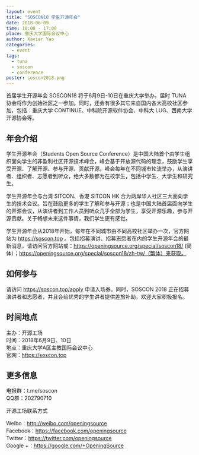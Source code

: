 ```yaml
---
layout: event
title: "SOSCON18 学生开源年会"
date: 2018-06-09
time: 10:00 - 17:00
place: 重庆大学国际会议中心
author: Xavier Yao
categories:
  - event
tags:
  - tuna
  - soscon
  - conference
poster: soscon2018.png
---
```


首届学生开源年会 SOSCON18 将于6月9日-10日在重庆大学举办，届时 TUNA 协会将作为创始社区之一参加。同时，还会有很多其它来自国内各大高校社区参加，包括：重庆大学 CONTINUE、中科院开源软件协会、中科大 LUG、西南大学开源协会等。

## 年会介绍

学生开源年会（Students Open Source Conference）是中国大陆首个由学生组织面向学生的非盈利社区开源技术峰会，峰会基于开放源代码的理念，鼓励学生享受开源、了解开源、参与开源、贡献开源。峰会每年在不同城市轮流举办，从演讲者、组织者、志愿者到听众，绝大多数都为在校学生，包括中学生、大学生和研究生。

学生开源年会与台湾 SITCON、香港 SITCON HK 合为两岸华人社区三大面向学生的技术会议。旨在鼓励更多的学生了解和参与开源；也是中国大陆首届面向学生的开源会议，从演讲者到工作人员到听众几乎全部为学生，享受开源乐趣，参与开源贡献。关于畅想未来这件事情，我们学生更有感觉。

学生开源年会从2018年开始，每年在不同城市由不同高校社区举办一次，官方网站为 https://soscon.top 。包括招募演讲、招募志愿者在内的学生开源年会的最新消息，请访问官方网站或：https://openingsource.org/special/soscon18/ (简体）；https://openingsource.org/special/soscon18/zh-tw/（繁体）来获取。

## 如何参与

请访问 https://soscon.top/apply 申请入场券。同时，SOSCON 2018 正在招募演讲者和志愿者，并且会给优秀的学生讲者提供差旅补助，欢迎大家积极报名。

## 时间地点

主办：开源工场  
时间：2018年6月9日、10日  
地点：重庆大学A区主教国际会议中心  
官网：https://soscon.top

## 更多信息

电报群：t.me/soscon   
QQ群：202790710

开源工场联系方式

Weibo：http://weibo.com/openingsource  
Facebook：https://facebook.com/openingsource  
Twitter：https://twitter.com/openingsource  
Google +：https://google.com/+OpeningSource
